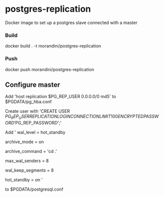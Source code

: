 # postgres-replication

Docker image to set up a postgres slave connected with a master

### Build

docker build . -t morandini/postgres-replication

### Push

docker push morandini/postgres-replication



## Configure master

Add 'host replication $PG_REP_USER 0.0.0.0/0 md5' to $PGDATA/pg_hba.conf

Create user with 'CREATE USER $PG_REP_USER REPLICATION LOGIN CONNECTION LIMIT 100 ENCRYPTED PASSWORD '$PG_REP_PASSWORD';'

Add 
'
wal_level = hot_standby

archive_mode = on

archive_command = 'cd .'

max_wal_senders = 8

wal_keep_segments = 8

hot_standby = on
'

to $PGDATA/postgresql.conf
